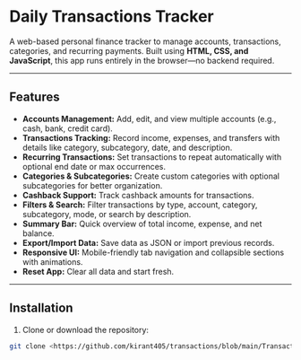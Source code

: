   # Daily Transactions Tracker

A web-based personal finance tracker to manage accounts, transactions, categories, and recurring payments. Built using **HTML, CSS, and JavaScript**, this app runs entirely in the browser—no backend required.

---

## Features

- **Accounts Management:** Add, edit, and view multiple accounts (e.g., cash, bank, credit card).
- **Transactions Tracking:** Record income, expenses, and transfers with details like category, subcategory, date, and description.
- **Recurring Transactions:** Set transactions to repeat automatically with optional end date or max occurrences.
- **Categories & Subcategories:** Create custom categories with optional subcategories for better organization.
- **Cashback Support:** Track cashback amounts for transactions.
- **Filters & Search:** Filter transactions by type, account, category, subcategory, mode, or search by description.
- **Summary Bar:** Quick overview of total income, expense, and net balance.
- **Export/Import Data:** Save data as JSON or import previous records.
- **Responsive UI:** Mobile-friendly tab navigation and collapsible sections with animations.
- **Reset App:** Clear all data and start fresh.

---

## Installation

1. Clone or download the repository:

```bash
git clone <https://github.com/kirant405/transactions/blob/main/Transactions.html>
